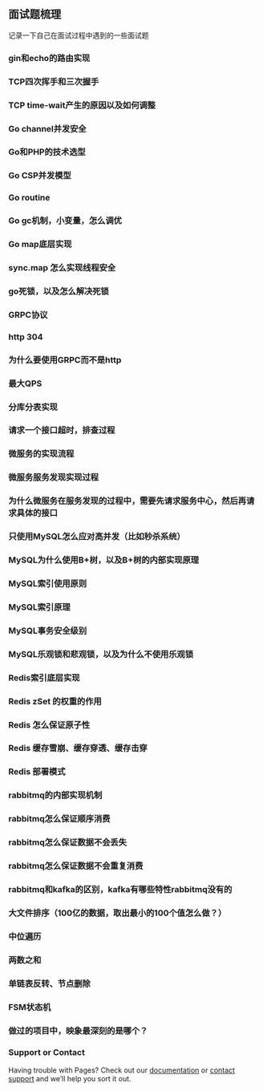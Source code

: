 ## 面试题梳理

记录一下自己在面试过程中遇到的一些面试题

### gin和echo的路由实现

### TCP四次挥手和三次握手

### TCP time-wait产生的原因以及如何调整

### Go channel并发安全

### Go和PHP的技术选型

### Go CSP并发模型

### Go routine

### Go gc机制，小变量，怎么调优

### Go map底层实现

### sync.map 怎么实现线程安全

### go死锁，以及怎么解决死锁

### GRPC协议

### http 304

### 为什么要使用GRPC而不是http

### 最大QPS

### 分库分表实现

### 请求一个接口超时，排查过程

### 微服务的实现流程

### 微服务服务发现实现过程

### 为什么微服务在服务发现的过程中，需要先请求服务中心，然后再请求具体的接口

### 只使用MySQL怎么应对高并发（比如秒杀系统）

### MySQL为什么使用B+树，以及B+树的内部实现原理

### MySQL索引使用原则

### MySQL索引原理

### MySQL事务安全级别

### MySQL乐观锁和悲观锁，以及为什么不使用乐观锁

### Redis索引底层实现

### Redis zSet 的权重的作用

### Redis 怎么保证原子性

### Redis 缓存雪崩、缓存穿透、缓存击穿

### Redis 部署模式

### rabbitmq的内部实现机制

### rabbitmq怎么保证顺序消费

### rabbitmq怎么保证数据不会丢失

### rabbitmq怎么保证数据不会重复消费

### rabbitmq和kafka的区别，kafka有哪些特性rabbitmq没有的

### 大文件排序（100亿的数据，取出最小的100个值怎么做？）

### 中位遍历

### 两数之和

### 单链表反转、节点删除

### FSM状态机

### 做过的项目中，映象最深刻的是哪个？


### Support or Contact

Having trouble with Pages? Check out our [documentation](https://docs.github.com/categories/github-pages-basics/) or [contact support](https://github.com/contact) and we’ll help you sort it out.
